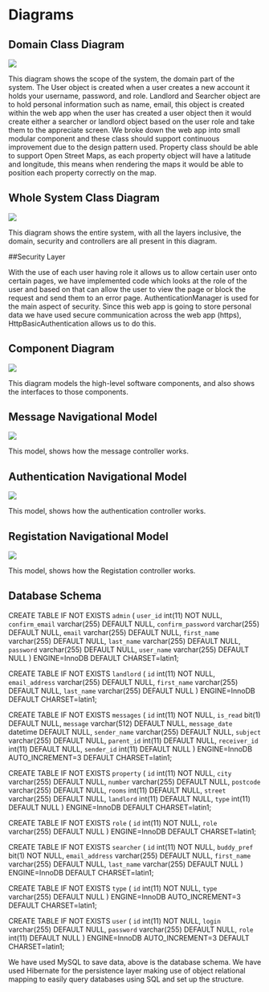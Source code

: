 Diagrams
=============

Domain Class Diagram
-------------


![](question1.png)

This diagram shows the scope of the system, the domain part of the system.
The User object is created when a user creates a new account it holds your username, password, and role. Landlord and Searcher object are to hold personal information such as name, email, this object is created within the web app when the user has created a user object then it would create either a searcher or landlord object based on the user role and take them to the appreciate screen. We broke down the web app into small modular component and these class should support continuous improvement due to the design pattern used. Property class should be able to support Open Street Maps, as each property object will have a latitude and longitude, this means when rendering the maps it would be able to position each property correctly on the map.

Whole System Class Diagram
-------------


![](ClassDiagramForWholeSystem.png)

This diagram shows the entire system, with all the layers inclusive, the domain, security and controllers are all present in this diagram.

##Security Layer

With the use of each user having role it allows us to allow certain user onto certain pages, we have implemented code which looks at the role of the user and based on that can allow the user to view the page or block the request and send them to an error page.  AuthenticationManager is used for the main aspect of security. Since this web app is going to store personal data we have used secure communication across the web app (https), HttpBasicAuthentication allows us to do this.

Component Diagram
-------------


![](componentDiagram.png)

This diagram models the high-level software components, and also shows the interfaces to those components.


Message Navigational Model
-------------


![](messageNavModel-1.png)

This model, shows how the message controller works.



Authentication Navigational Model
-------------

![](navigationa-diagram-authController-1.png)

This model, shows how the authentication controller works.


Registation Navigational Model
-------------

![](registrationNavModel-1.png)

This model, shows how the Registation controller works.

Database Schema
-------------

CREATE TABLE IF NOT EXISTS `admin` (
  `user_id` int(11) NOT NULL,
  `confirm_email` varchar(255) DEFAULT NULL,
  `confirm_password` varchar(255) DEFAULT NULL,
  `email` varchar(255) DEFAULT NULL,
  `first_name` varchar(255) DEFAULT NULL,
  `last_name` varchar(255) DEFAULT NULL,
  `password` varchar(255) DEFAULT NULL,
  `user_name` varchar(255) DEFAULT NULL
) ENGINE=InnoDB DEFAULT CHARSET=latin1;

CREATE TABLE IF NOT EXISTS `landlord` (
  `id` int(11) NOT NULL,
  `email_address` varchar(255) DEFAULT NULL,
  `first_name` varchar(255) DEFAULT NULL,
  `last_name` varchar(255) DEFAULT NULL
) ENGINE=InnoDB DEFAULT CHARSET=latin1;

CREATE TABLE IF NOT EXISTS `messages` (
  `id` int(11) NOT NULL,
  `is_read` bit(1) DEFAULT NULL,
  `message` varchar(512) DEFAULT NULL,
  `message_date` datetime DEFAULT NULL,
  `sender_name` varchar(255) DEFAULT NULL,
  `subject` varchar(255) DEFAULT NULL,
  `parent_id` int(11) DEFAULT NULL,
  `receiver_id` int(11) DEFAULT NULL,
  `sender_id` int(11) DEFAULT NULL
) ENGINE=InnoDB AUTO_INCREMENT=3 DEFAULT CHARSET=latin1;

CREATE TABLE IF NOT EXISTS `property` (
  `id` int(11) NOT NULL,
  `city` varchar(255) DEFAULT NULL,
  `number` varchar(255) DEFAULT NULL,
  `postcode` varchar(255) DEFAULT NULL,
  `rooms` int(11) DEFAULT NULL,
  `street` varchar(255) DEFAULT NULL,
  `landlord` int(11) DEFAULT NULL,
  `type` int(11) DEFAULT NULL
) ENGINE=InnoDB DEFAULT CHARSET=latin1;

CREATE TABLE IF NOT EXISTS `role` (
  `id` int(11) NOT NULL,
  `role` varchar(255) DEFAULT NULL
) ENGINE=InnoDB DEFAULT CHARSET=latin1;

CREATE TABLE IF NOT EXISTS `searcher` (
  `id` int(11) NOT NULL,
  `buddy_pref` bit(1) NOT NULL,
  `email_address` varchar(255) DEFAULT NULL,
  `first_name` varchar(255) DEFAULT NULL,
  `last_name` varchar(255) DEFAULT NULL
) ENGINE=InnoDB DEFAULT CHARSET=latin1;

CREATE TABLE IF NOT EXISTS `type` (
  `id` int(11) NOT NULL,
  `type` varchar(255) DEFAULT NULL
) ENGINE=InnoDB AUTO_INCREMENT=3 DEFAULT CHARSET=latin1;

CREATE TABLE IF NOT EXISTS `user` (
  `id` int(11) NOT NULL,
  `login` varchar(255) DEFAULT NULL,
  `password` varchar(255) DEFAULT NULL,
  `role` int(11) DEFAULT NULL
) ENGINE=InnoDB AUTO_INCREMENT=3 DEFAULT CHARSET=latin1;

We have used MySQL to save data, above is the database schema. We have used Hibernate for the persistence layer making use of object relational mapping to easily query databases using SQL and set up the structure. 
